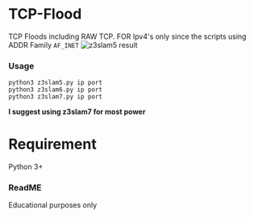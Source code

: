 # TCP-Flood
TCP Floods including RAW TCP. FOR Ipv4's only since the scripts using ADDR Family ```AF_INET```
![z3slam5 result](https://user-images.githubusercontent.com/48758770/166100215-b2c377d3-a70b-406f-9b78-cce4c16703bc.png)

### Usage
```
python3 z3slam5.py ip port
python3 z3slam6.py ip port
python3 z3slam7.py ip port
```

**I suggest using z3slam7 for most power**

# Requirement
Python 3+

### ReadME
Educational purposes only
